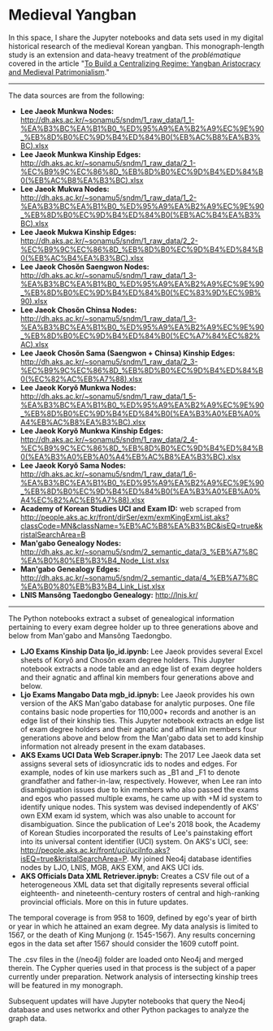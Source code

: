 # Medieval Yangban

In this space, I share the Jupyter notebooks and data sets used in my digital historical research of the medieval Korean yangban. This monograph-length study is an extension and data-heavy treatment of the _problématique_ covered in the article "[To Build a Centralizing Regime: Yangban Aristocracy and Medieval Patrimonialism](https:**//doi.org/10.1353/seo.2019.0003)."

***
The data sources are from the following:
* **Lee Jaeok Munkwa Nodes:** http://dh.aks.ac.kr/~sonamu5/sndm/1_raw_data/1_1-%EA%B3%BC%EA%B1%B0_%ED%95%A9%EA%B2%A9%EC%9E%90_%EB%8D%B0%EC%9D%B4%ED%84%B0(%EB%AC%B8%EA%B3%BC).xlsx
* **Lee Jaeok Munkwa Kinship Edges:** http://dh.aks.ac.kr/~sonamu5/sndm/1_raw_data/2_1-%EC%B9%9C%EC%86%8D_%EB%8D%B0%EC%9D%B4%ED%84%B0(%EB%AC%B8%EA%B3%BC).xlsx
* **Lee Jaeok Mukwa Nodes:** http://dh.aks.ac.kr/~sonamu5/sndm/1_raw_data/1_2-%EA%B3%BC%EA%B1%B0_%ED%95%A9%EA%B2%A9%EC%9E%90_%EB%8D%B0%EC%9D%B4%ED%84%B0(%EB%AC%B4%EA%B3%BC).xlsx
* **Lee Jaeok Mukwa Kinship Edges:** http://dh.aks.ac.kr/~sonamu5/sndm/1_raw_data/2_2-%EC%B9%9C%EC%86%8D_%EB%8D%B0%EC%9D%B4%ED%84%B0(%EB%AC%B4%EA%B3%BC).xlsx
* **Lee Jaeok Chosŏn Saengwon Nodes:** http://dh.aks.ac.kr/~sonamu5/sndm/1_raw_data/1_3-%EA%B3%BC%EA%B1%B0_%ED%95%A9%EA%B2%A9%EC%9E%90_%EB%8D%B0%EC%9D%B4%ED%84%B0(%EC%83%9D%EC%9B%90).xlsx
* **Lee Jaeok Chosŏn Chinsa Nodes:** http://dh.aks.ac.kr/~sonamu5/sndm/1_raw_data/1_3-%EA%B3%BC%EA%B1%B0_%ED%95%A9%EA%B2%A9%EC%9E%90_%EB%8D%B0%EC%9D%B4%ED%84%B0(%EC%A7%84%EC%82%AC).xlsx
* **Lee Jaeok Chosŏn Sama (Saengwon + Chinsa) Kinship Edges:** http://dh.aks.ac.kr/~sonamu5/sndm/1_raw_data/2_3-%EC%B9%9C%EC%86%8D_%EB%8D%B0%EC%9D%B4%ED%84%B0(%EC%82%AC%EB%A7%88).xlsx
* **Lee Jaeok Koryŏ Munkwa Nodes:** http://dh.aks.ac.kr/~sonamu5/sndm/1_raw_data/1_5-%EA%B3%BC%EA%B1%B0_%ED%95%A9%EA%B2%A9%EC%9E%90_%EB%8D%B0%EC%9D%B4%ED%84%B0(%EA%B3%A0%EB%A0%A4%EB%AC%B8%EA%B3%BC).xlsx
* **Lee Jaeok Koryŏ Munkwa Kinship Edges:** http://dh.aks.ac.kr/~sonamu5/sndm/1_raw_data/2_4-%EC%B9%9C%EC%86%8D_%EB%8D%B0%EC%9D%B4%ED%84%B0(%EA%B3%A0%EB%A0%A4%EB%AC%B8%EA%B3%BC).xlsx
* **Lee Jaeok Koryŏ Sama Nodes:** http://dh.aks.ac.kr/~sonamu5/sndm/1_raw_data/1_6-%EA%B3%BC%EA%B1%B0_%ED%95%A9%EA%B2%A9%EC%9E%90_%EB%8D%B0%EC%9D%B4%ED%84%B0(%EA%B3%A0%EB%A0%A4%EC%82%AC%EB%A7%88).xlsx
* **Academy of Korean Studies UCI and Exam ID:** web scraped from http://people.aks.ac.kr/front/dirSer/exm/exmKingExmList.aks?classCode=MN&className=%EB%AC%B8%EA%B3%BC&isEQ=true&kristalSearchArea=B
* **Man'gabo Genealogy Nodes:** http://dh.aks.ac.kr/~sonamu5/sndm/2_semantic_data/3_%EB%A7%8C%EA%B0%80%EB%B3%B4_Node_List.xlsx
* **Man'gabo Genealogy Edges:** http://dh.aks.ac.kr/~sonamu5/sndm/2_semantic_data/4_%EB%A7%8C%EA%B0%80%EB%B3%B4_Link_List.xlsx
* **LNIS Mansŏng Taedongbo Genealogy:** http://lnis.kr/
***

The Python notebooks extract a subset of genealogical information pertaining to every exam degree holder up to three generations above and below from Man'gabo and Mansŏng Taedongbo.
* **LJO Exams Kinship Data ljo_id.ipynb:** Lee Jaeok provides several Excel sheets of Koryŏ and Chosŏn exam degree holders. This Jupyter notebook extracts a node table and an edge list of exam degree holders and their agnatic and affinal kin members four generations above and below.
* **Ljo Exams Mangabo Data mgb_id.ipnyb:** Lee Jaeok provides his own version of the AKS Man'gabo database for analytic purposes. One file contains basic node properties for 110,000+ records and another is an edge list of their kinship ties. This Jupyter notebook extracts an edge list of exam degree holders and their agnatic and affinal kin members four generations above and below from the Man'gabo data set to add kinship information not already present in the exam databases.
* **AKS Exams UCI Data Web Scraper.ipnyb:** The 2017 Lee Jaeok data set assigns several sets of idiosyncratic ids to nodes and edges. For example, nodes of kin use markers such as \_B1 and \_F1 to denote grandfather and father-in-law, respectively. However, when Lee ran into disambiguation issues due to kin members who also passed the exams and egos who passed multiple exams, he came up with +M id system to identify unique nodes. This system was devised independently of AKS' own EXM exam id system, which was also unable to account for disambiguation. Since the publication of Lee's 2018 book, the Academy of Korean Studies incorporated the results of Lee's painstaking effort into its universal content identifier (UCI) system. On AKS's UCI, see: http://people.aks.ac.kr/front/uci/uciInfo.aks?isEQ=true&kristalSearchArea=P. My joined Neo4j database identifies nodes by LJO, LNIS, MGB, AKS EXM, and AKS UCI ids.
* **AKS Officials Data XML Retriever.ipnyb:** Creates a CSV file out of a heterogeneous XML data set that digitally represents several official eighteenth- and nineteenth-century rosters of central and high-ranking provincial officials. More on this in future updates.

The temporal coverage is from 958 to 1609, defined by ego's year of birth or year in which he attained an exam degree. My data analysis is limited to 1567, or the death of King Munjong (r. 1545-1567). Any results concerning egos in the data set after 1567 should consider the 1609 cutoff point.

The .csv files in the (/neo4j) folder are loaded onto Neo4j and merged therein. The Cypher queries used in that process is the subject of a paper currently under preparation. Network analysis of intersecting kinship trees will be featured in my monograph.

Subsequent updates will have Jupyter notebooks that query the Neo4j database and uses networkx and other Python packages to analyze the graph data.
